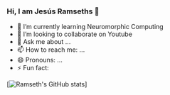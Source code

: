 ### Hi, I am Jesús Ramseths 👋

- 🌱 I’m currently learning Neuromorphic Computing
- 👯 I’m looking to collaborate on Youtube
- 💬 Ask me about ...
- 📫 How to reach me: ...
- 😄 Pronouns: ...
- ⚡ Fun fact:

[![Ramseth's GitHub stats](https://github-readme-stats.vercel.app/api?username=Ramseths)]
